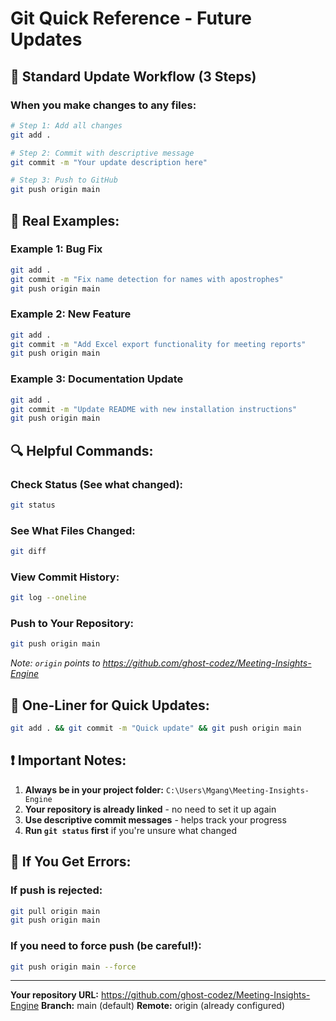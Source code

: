 # Git Quick Reference - Future Updates

## 🚀 Standard Update Workflow (3 Steps)

### **When you make changes to any files:**

```bash
# Step 1: Add all changes
git add .

# Step 2: Commit with descriptive message
git commit -m "Your update description here"

# Step 3: Push to GitHub
git push origin main
```

## 📝 **Real Examples:**

### **Example 1: Bug Fix**
```bash
git add .
git commit -m "Fix name detection for names with apostrophes"
git push origin main
```

### **Example 2: New Feature**
```bash
git add .
git commit -m "Add Excel export functionality for meeting reports"
git push origin main
```

### **Example 3: Documentation Update**
```bash
git add .
git commit -m "Update README with new installation instructions"
git push origin main
```

## 🔍 **Helpful Commands:**

### **Check Status (See what changed):**
```bash
git status
```

### **See What Files Changed:**
```bash
git diff
```

### **View Commit History:**
```bash
git log --oneline
```

### **Push to Your Repository:**
```bash
git push origin main
```
*Note: `origin` points to https://github.com/ghost-codez/Meeting-Insights-Engine*

## 🎯 **One-Liner for Quick Updates:**
```bash
git add . && git commit -m "Quick update" && git push origin main
```

## ❗ **Important Notes:**

1. **Always be in your project folder:** `C:\Users\Mgang\Meeting-Insights-Engine`
2. **Your repository is already linked** - no need to set it up again
3. **Use descriptive commit messages** - helps track your progress
4. **Run `git status` first** if you're unsure what changed

## 🚨 **If You Get Errors:**

### **If push is rejected:**
```bash
git pull origin main
git push origin main
```

### **If you need to force push (be careful!):**
```bash
git push origin main --force
```

---
**Your repository URL:** https://github.com/ghost-codez/Meeting-Insights-Engine
**Branch:** main (default)
**Remote:** origin (already configured)